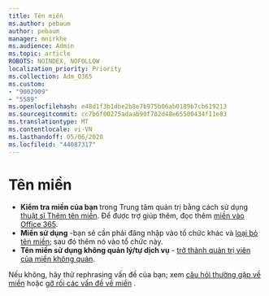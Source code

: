 ```yaml
---
title: Tên miền
ms.author: pebaum
author: pebaum
manager: mnirkhe
ms.audience: Admin
ms.topic: article
ROBOTS: NOINDEX, NOFOLLOW
localization_priority: Priority
ms.collection: Adm_O365
ms.custom:
- "9002909"
- "5589"
ms.openlocfilehash: e48d1f3b1dbe2b8e7b975b06ab0189b7cb619213
ms.sourcegitcommit: cc7b6f00275adaab90f702d48e65500434f11e83
ms.translationtype: MT
ms.contentlocale: vi-VN
ms.lasthandoff: 05/06/2020
ms.locfileid: "44087317"
---
```

# <a name="domains"></a>Tên miền

- **Kiểm tra miền của bạn** trong Trung tâm quản trị bằng cách sử dụng [thuật sĩ Thêm tên miền](https://portal.office.com/adminportal/home#/Domains/Wizard). Để được trợ giúp thêm, đọc thêm [miền vào Office 365](https://docs.microsoft.com/microsoft-365/admin/setup/add-domain?view=o365-worldwide).
- **Miền sử dụng** -bạn sẽ cần phải đăng nhập vào tổ chức khác và [loại bỏ tên miền](https://docs.microsoft.com/microsoft-365/admin/get-help-with-domains/remove-a-domain?view=o365-worldwide); sau đó thêm nó vào tổ chức này.
- **Tên miền sử dụng không quản lý/tự dịch vụ** - [trở thành quản trị viên của miền không quản](https://docs.microsoft.com/azure/active-directory/users-groups-roles/domains-admin-takeover).

Nếu không, hãy thử rephrasing vấn đề của bạn; xem [câu hỏi thường gặp về miền](https://docs.microsoft.com/microsoft-365/admin/setup/domains-faq?view=o365-worldwide) hoặc [gỡ rối các vấn đề về miền](https://docs.microsoft.com/microsoft-365/admin/get-help-with-domains/find-and-fix-issues?view=o365-worldwide) .
